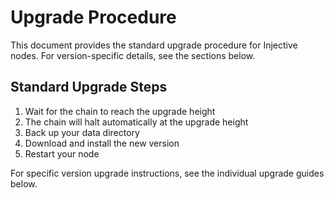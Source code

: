 # Upgrade Procedure

This document provides the standard upgrade procedure for Injective nodes. For version-specific details, see the sections below.

## Standard Upgrade Steps

1. Wait for the chain to reach the upgrade height
2. The chain will halt automatically at the upgrade height
3. Back up your data directory
4. Download and install the new version
5. Restart your node

For specific version upgrade instructions, see the individual upgrade guides below.
